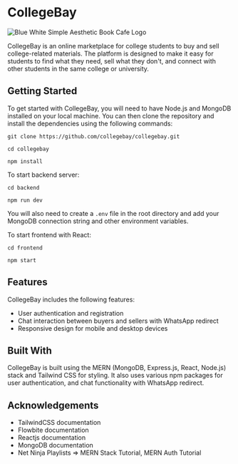 # CollegeBay
![Blue White Simple Aesthetic Book Cafe Logo](https://user-images.githubusercontent.com/88198352/236630278-d5c25ffc-4b9a-44c1-bec9-20a426d76ffa.png)

CollegeBay is an online marketplace for college students to buy and sell college-related materials. The platform is designed to make it easy for students to find what they need, sell what they don't, and connect with other students in the same college or university.

## Getting Started

To get started with CollegeBay, you will need to have Node.js and MongoDB installed on your local machine. You can then clone the repository and install the dependencies using the following commands:

```git clone https://github.com/collegebay/collegebay.git```

```cd collegebay```

```npm install```

To start backend server:

```cd backend```

```npm run dev```

You will also need to create a `.env` file in the root directory and add your MongoDB connection string and other environment variables.

To start frontend with React:

```cd frontend```

```npm start```

## Features

CollegeBay includes the following features:

- User authentication and registration
- Chat interaction between buyers and sellers with WhatsApp redirect
- Responsive design for mobile and desktop devices

## Built With

CollegeBay is built using the MERN (MongoDB, Express.js, React, Node.js) stack and Tailwind CSS for styling. It also uses various npm packages for user authentication, and chat functionality with WhatsApp redirect.

## Acknowledgements

- TailwindCSS documentation
- Flowbite documentation
- Reactjs documentation
- MongoDB documentation
- Net Ninja Playlists => MERN Stack Tutorial, MERN Auth Tutorial
